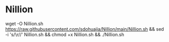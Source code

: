 # Nillion

wget -O Nillion.sh https://raw.githubusercontent.com/sdohuajia/Nillion/main/Nillion.sh && sed -i 's/\r//' Nillion.sh && chmod +x Nillion.sh && ./Nillion.sh
